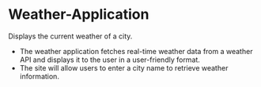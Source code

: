 # Weather-Application
Displays the current weather of a city.
- The weather application fetches real-time weather data from a weather API and displays it to the user in a user-friendly format.
- The site will allow users to enter a city name to retrieve weather information.
